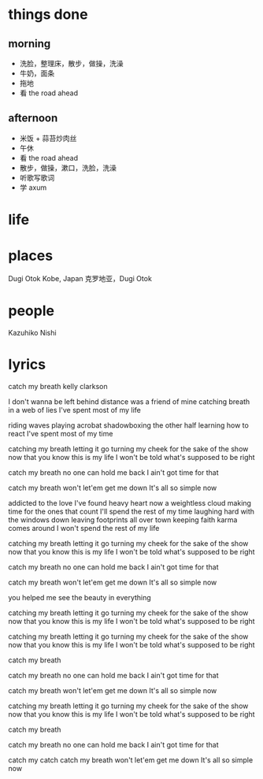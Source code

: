 # things done
## morning
* 洗脸，整理床，散步，做操，洗澡
* 牛奶，面条
* 拖地
* 看 the road ahead

## afternoon
* 米饭 + 蒜苔炒肉丝
* 午休
* 看 the road ahead
* 散步，做操，漱口，洗脸，洗澡
* 听歌写歌词
* 学 axum

# life

# places
Dugi Otok
Kobe, Japan
克罗地亚，Dugi Otok

# people
Kazuhiko Nishi

# lyrics
catch my breath
  kelly clarkson

I don't wanna be left behind
distance was a friend of mine
catching breath in a web of lies
I've spent most of my life

riding waves playing acrobat
shadowboxing the other half
learning how to react
I've spent most of my time

catching my breath letting it go
turning my cheek for the sake of the show
now that you know this is my life
I won't be told what's supposed to be right

catch my breath
no one can hold me back
I ain't got time for that

catch my breath
won't let'em get me down
It's all so simple now

addicted to the love I've found
heavy heart now a weightless cloud
making time for the ones that count
I'll spend the rest of my time
laughing hard with the windows down
leaving footprints all over town
keeping faith karma comes around
I won't spend the rest of my life

catching my breath letting it go
turning my cheek for the sake of the show
now that you know this is my life
I won't be told what's supposed to be right

catch my breath
no one can hold me back
I ain't got time for that

catch my breath
won't let'em get me down
It's all so simple now

you helped me see
the beauty in everything

catching my breath letting it go
turning my cheek for the sake of the show
now that you know this is my life
I won't be told what's supposed to be right

catching my breath letting it go
turning my cheek for the sake of the show
now that you know this is my life
I won't be told what's supposed to be right

catch my breath

catch my breath
no one can hold me back
I ain't got time for that

catch my breath
won't let'em get me down
It's all so simple now

catching my breath letting it go
turning my cheek for the sake of the show
now that you know this is my life
I won't be told what's supposed to be right

catch my breath

catch my breath
no one can hold me back
I ain't got time for that

catch my catch catch my breath
won't let'em get me down
It's all so simple now
